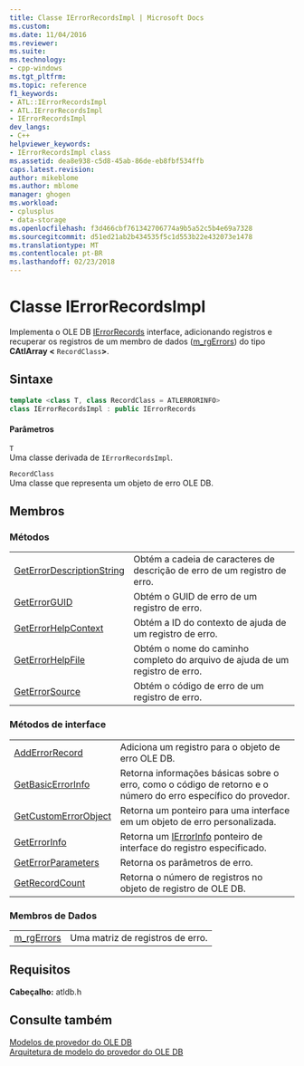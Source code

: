 ```yaml
---
title: Classe IErrorRecordsImpl | Microsoft Docs
ms.custom: 
ms.date: 11/04/2016
ms.reviewer: 
ms.suite: 
ms.technology:
- cpp-windows
ms.tgt_pltfrm: 
ms.topic: reference
f1_keywords:
- ATL::IErrorRecordsImpl
- ATL.IErrorRecordsImpl
- IErrorRecordsImpl
dev_langs:
- C++
helpviewer_keywords:
- IErrorRecordsImpl class
ms.assetid: dea8e938-c5d8-45ab-86de-eb8fbf534ffb
caps.latest.revision: 
author: mikeblome
ms.author: mblome
manager: ghogen
ms.workload:
- cplusplus
- data-storage
ms.openlocfilehash: f3d466cbf761342706774a9b5a52c5b4e69a7328
ms.sourcegitcommit: d51ed21ab2b434535f5c1d553b22e432073e1478
ms.translationtype: MT
ms.contentlocale: pt-BR
ms.lasthandoff: 02/23/2018
---
```

# <a name="ierrorrecordsimpl-class"></a>Classe IErrorRecordsImpl
Implementa o OLE DB [IErrorRecords](https://msdn.microsoft.com/en-us/library/ms718112.aspx) interface, adicionando registros e recuperar os registros de um membro de dados ([m_rgErrors](../../data/oledb/ierrorrecordsimpl-m-rgerrors.md)) do tipo **CAtlArray <** `RecordClass`**>**.  
  
## <a name="syntax"></a>Sintaxe

```cpp
template <class T, class RecordClass = ATLERRORINFO>  
class IErrorRecordsImpl : public IErrorRecords  
```  
  
#### <a name="parameters"></a>Parâmetros  
 `T`  
 Uma classe derivada de `IErrorRecordsImpl`.  
  
 `RecordClass`  
 Uma classe que representa um objeto de erro OLE DB.  
  
## <a name="members"></a>Membros  
  
### <a name="methods"></a>Métodos  
  
|||  
|-|-|  
|[GetErrorDescriptionString](../../data/oledb/ierrorrecordsimpl-geterrordescriptionstring.md)|Obtém a cadeia de caracteres de descrição de erro de um registro de erro.|  
|[GetErrorGUID](../../data/oledb/ierrorrecordsimpl-geterrorguid.md)|Obtém o GUID de erro de um registro de erro.|  
|[GetErrorHelpContext](../../data/oledb/ierrorrecordsimpl-geterrorhelpcontext.md)|Obtém a ID do contexto de ajuda de um registro de erro.|  
|[GetErrorHelpFile](../../data/oledb/ierrorrecordsimpl-geterrorhelpfile.md)|Obtém o nome do caminho completo do arquivo de ajuda de um registro de erro.|  
|[GetErrorSource](../../data/oledb/ierrorrecordsimpl-geterrorsource.md)|Obtém o código de erro de um registro de erro.|  
  
### <a name="interface-methods"></a>Métodos de interface  
  
|||  
|-|-|  
|[AddErrorRecord](../../data/oledb/ierrorrecordsimpl-adderrorrecord.md)|Adiciona um registro para o objeto de erro OLE DB.|  
|[GetBasicErrorInfo](../../data/oledb/cdberrorinfo-getbasicerrorinfo.md)|Retorna informações básicas sobre o erro, como o código de retorno e o número do erro específico do provedor.|  
|[GetCustomErrorObject](../../data/oledb/cdberrorinfo-getcustomerrorobject.md)|Retorna um ponteiro para uma interface em um objeto de erro personalizada.|  
|[GetErrorInfo](../../data/oledb/cdberrorinfo-geterrorinfo.md)|Retorna um [IErrorInfo](https://msdn.microsoft.com/en-us/library/ms718112.aspx) ponteiro de interface do registro especificado.|  
|[GetErrorParameters](../../data/oledb/cdberrorinfo-geterrorparameters.md)|Retorna os parâmetros de erro.|  
|[GetRecordCount](../../mfc/reference/cdaorecordset-class.md#getrecordcount)|Retorna o número de registros no objeto de registro de OLE DB.|  
  
### <a name="data-members"></a>Membros de Dados  
  
|||  
|-|-|  
|[m_rgErrors](../../data/oledb/ierrorrecordsimpl-m-rgerrors.md)|Uma matriz de registros de erro.|  
  
## <a name="requirements"></a>Requisitos  
 **Cabeçalho:** atldb.h  
  
## <a name="see-also"></a>Consulte também  
 [Modelos de provedor do OLE DB](../../data/oledb/ole-db-provider-templates-cpp.md)   
 [Arquitetura de modelo do provedor do OLE DB](../../data/oledb/ole-db-provider-template-architecture.md)